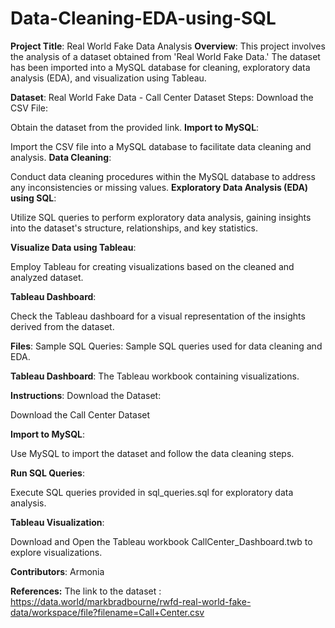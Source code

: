 # Data-Cleaning-EDA-using-SQL
**Project Title**: Real World Fake Data Analysis
**Overview**:
This project involves the analysis of a dataset obtained from 'Real World Fake Data.' The dataset has been imported into a MySQL database for cleaning, exploratory data analysis (EDA), and visualization using Tableau.

**Dataset**:
Real World Fake Data - Call Center Dataset
Steps:
Download the CSV File:

Obtain the dataset from the provided link.
**Import to MySQL**:

Import the CSV file into a MySQL database to facilitate data cleaning and analysis.
**Data Cleaning**:

Conduct data cleaning procedures within the MySQL database to address any inconsistencies or missing values.
**Exploratory Data Analysis (EDA) using SQL**:

Utilize SQL queries to perform exploratory data analysis, gaining insights into the dataset's structure, relationships, and key statistics.

**Visualize Data using Tableau**:

Employ Tableau for creating visualizations based on the cleaned and analyzed dataset.

**Tableau Dashboard**:

Check the Tableau dashboard for a visual representation of the insights derived from the dataset.

**Files**:
Sample SQL Queries: Sample SQL queries used for data cleaning and EDA.

**Tableau Dashboard**: The Tableau workbook containing visualizations.

**Instructions**:
Download the Dataset:

Download the Call Center Dataset

**Import to MySQL**:

Use MySQL to import the dataset and follow the data cleaning steps.

**Run SQL Queries**:

Execute SQL queries provided in sql_queries.sql for exploratory data analysis.

**Tableau Visualization**:

Download and Open the Tableau workbook CallCenter_Dashboard.twb to explore visualizations.

**Contributors**:
Armonia

**References:**
The link to the dataset : https://data.world/markbradbourne/rwfd-real-world-fake-data/workspace/file?filename=Call+Center.csv
